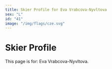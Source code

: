```yaml
---
title: Skier Profile for Eva Vrabcova-Nyvltova
sex: "L"
id: "41"
image: "/img/flags/cze.svg" 
---
```


# Skier Profile

This page is for: Eva Vrabcova-Nyvltova.
    